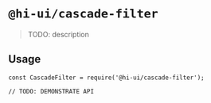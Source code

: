 # `@hi-ui/cascade-filter`

> TODO: description

## Usage

```
const CascadeFilter = require('@hi-ui/cascade-filter');

// TODO: DEMONSTRATE API
```
